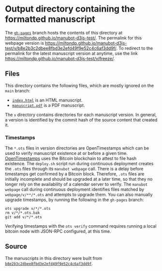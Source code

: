 # Output directory containing the formatted manuscript

The [`gh-pages`](https://github.com/miltondp/manubot-d3js-test/tree/gh-pages) branch hosts the contents of this directory at <https://miltondp.github.io/manubot-d3js-test/>.
The permalink for this webpage version is <https://miltondp.github.io/manubot-d3js-test/v/b8e2b3c2dbee8fbd3e2efd49f9e52c4c6af3dd9f/>.
To redirect to the permalink for the latest manuscript version at anytime, use the link <https://miltondp.github.io/manubot-d3js-test/v/freeze/>.

## Files

This directory contains the following files, which are mostly ignored on the `main` branch:

+ [`index.html`](index.html) is an HTML manuscript.
+ [`manuscript.pdf`](manuscript.pdf) is a PDF manuscript.

The `v` directory contains directories for each manuscript version.
In general, a version is identified by the commit hash of the source content that created it.

### Timestamps

The `*.ots` files in version directories are OpenTimestamps which can be used to verify manuscript existence at or before a given time.
[OpenTimestamps](https://opentimestamps.org/) uses the Bitcoin blockchain to attest to file hash existence.
The `deploy.sh` script run during continuous deployment creates the `.ots` files through its `manubot webpage` call.
There is a delay before timestamps get confirmed by a Bitcoin block.
Therefore, `.ots` files are initially incomplete and should be upgraded at a later time, so that they no longer rely on the availability of a calendar server to verify.
The `manubot webpage` call during continuous deployment identifies files matched by `webpage/v/**/*.ots` and attempts to upgrade them.
You can also manually upgrade timestamps, by running the following in the `gh-pages` branch:

```shell
ots upgrade v/*/*.ots
rm v/*/*.ots.bak
git add v/*/*.ots
```

Verifying timestamps with the `ots verify` command requires running a local bitcoin node with JSON-RPC configured, at this time.

## Source

The manuscripts in this directory were built from
[`b8e2b3c2dbee8fbd3e2efd49f9e52c4c6af3dd9f`](https://github.com/miltondp/manubot-d3js-test/commit/b8e2b3c2dbee8fbd3e2efd49f9e52c4c6af3dd9f).
